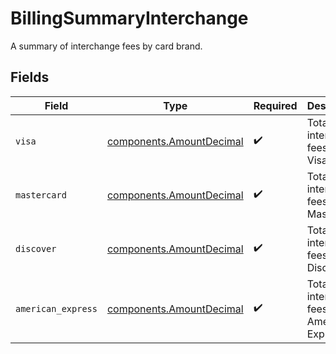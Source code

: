 # BillingSummaryInterchange

A summary of interchange fees by card brand.


## Fields

| Field                                                                | Type                                                                 | Required                                                             | Description                                                          |
| -------------------------------------------------------------------- | -------------------------------------------------------------------- | -------------------------------------------------------------------- | -------------------------------------------------------------------- |
| `visa`                                                               | [components.AmountDecimal](../../models/components/amountdecimal.md) | :heavy_check_mark:                                                   | Total interchange fees for Visa.                                     |
| `mastercard`                                                         | [components.AmountDecimal](../../models/components/amountdecimal.md) | :heavy_check_mark:                                                   | Total interchange fees for Mastercard.                               |
| `discover`                                                           | [components.AmountDecimal](../../models/components/amountdecimal.md) | :heavy_check_mark:                                                   | Total interchange fees for Discover.                                 |
| `american_express`                                                   | [components.AmountDecimal](../../models/components/amountdecimal.md) | :heavy_check_mark:                                                   | Total interchange fees for American Express.                         |